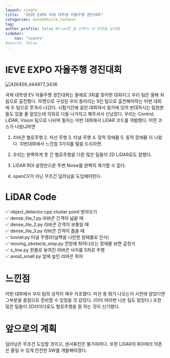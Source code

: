 ```yaml
---
layout: single
title:  "IEVE EXPO 국제 대학생 자율주행 경진대회"
categories: autoVehicle_Contest
tag: 
author_profile: false #true면 글 안에서 내 프로필 보여줌
sidebar:
    nav: "counts"
#search: false
---
```


# IEVE EXPO 자율주행 경진대회
![426459_444877_3436](https://github.com/jwjungwoo/jwjungwoo.github.io/assets/140131247/92769523-b9f0-4036-a35a-0b4bced711d2)   

국제 대학생 EV 자율주행 경진대회는 올해로 3회를 맞이한 대회이고 우리 팀은 올해 처음으로 출전했다. 10명으로 구성된 우리 동아리는 5인 팀으로 출전해야하는 이번 대회에 두 팀으로 쪼개서 나갔다. 
시험기간에 걸친 대회여서 참가에 있어 반대하시는 팀원분들도 있을 줄 알았는데 의외로 다들 나가자고 해주셔서 신났었다. 우리는 Control, LiDAR, Vision 팀으로 나뉘며 필자는 
이번 대회에서 LiDAR 코드를 개발했다. 어떤 코스가 나왔냐하면 
1. 라바콘 협로주행 2. 차선 주행 3. 터널 주행 4. 정적 장애물 5. 동적 장애물 이 나왔다. 이번대회에서 느낀점 3가지를 말씀 드리자면.   
   
 1. 우리는 완벽하게 못 간 협로주행을 다른 많은 팀들이 2D LiDAR로도 잘했다.   
 2. LiDAR ROI 설정만으론 주변 Noise를 완벽히 제거할 수 없다.   
 3. openCV가 아닌 무조건 딥러닝을 도입해야한다.

# LiDAR Code
✅ object_detector.cpp  cluster point 받아오기   
✅ dense_lite_1.py 라바콘 간격이 넓을 때   
✅ dense_lite_2.py 라바콘 간격이 보통일 때   
✅ dense_lite_3.py 라바콘 간격이 좁을 때   
✅ tunnel.py 터널 주행(터널벽을 나란한 장애물로 인식)   
✅ moving_obstacle_stop.py 전방에 튀어나오는 장애물 보면 급정거   
✅ s_line.py 한줄로 놓여진 라바콘 사이를 S자로 주행   
✅ avoid_small.py 앞에 높인 라바콘 회피   

# 느낀점
이번 대회에서 우리 팀의 성적이 매우 저조했다. 미션 중 뭐가 나오는지 사전에 알았다면 그부분을 중점으로 준비할 수 있었을 것 같았다. (이미 여러번 나온 팀도 많았다.) 또한 많은 팀들이 2D라이다로도 협로주행을 잘 하는 것이 신기했다. 

# 앞으로의 계획
딥러닝은 무조건 도입할 것이고, 센서퓨전은 불가피하다. 또한 LiDAR의 ROI에의 의존은 줄일 수 있게 안전한 SW를 개발해야겠다.

